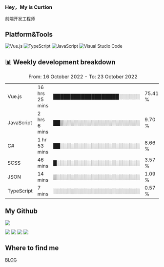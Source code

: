 ### Hey，My is Curtion
前端开发工程师
## Platform&Tools

![Vue.js](https://img.shields.io/badge/-Vue.js-4FC08D?style=flat-square&logo=Vue.js&logoColor=white)
![TypeScript](https://img.shields.io/badge/-TypeScript-007ACC?style=flat-square&logo=typescript&logoColor=white)
![JavaScript](https://img.shields.io/badge/-JavaScript-F7DF1E?style=flat-square&logo=javascript&logoColor=black)
![Visual Studio Code](https://img.shields.io/badge/-VSCode-007ACC?style=flat-square&logo=Visual-Studio-Code&logoColor=white)

## 📊 Weekly development breakdown

<!--START_SECTION:waka-->

<table><caption>From: 16 October 2022 - To: 23 October 2022</caption><tr><td>Vue.js</td><td>16 hrs 25 mins</td><td>███████████████████░░░░░░</td><td>75.41 %</td></tr><tr><td>JavaScript</td><td>2 hrs 6 mins</td><td>██▒░░░░░░░░░░░░░░░░░░░░░░</td><td>9.70 %</td></tr><tr><td>C#</td><td>1 hr 53 mins</td><td>██░░░░░░░░░░░░░░░░░░░░░░░</td><td>8.66 %</td></tr><tr><td>SCSS</td><td>46 mins</td><td>█░░░░░░░░░░░░░░░░░░░░░░░░</td><td>3.57 %</td></tr><tr><td>JSON</td><td>14 mins</td><td>▒░░░░░░░░░░░░░░░░░░░░░░░░</td><td>1.09 %</td></tr><tr><td>TypeScript</td><td>7 mins</td><td>░░░░░░░░░░░░░░░░░░░░░░░░░</td><td>0.57 %</td></tr></table>

<!--END_SECTION:waka-->

## My Github

![](http://github-profile-summary-cards.vercel.app/api/cards/profile-details?username=curtion&theme=nord_bright)

![](http://github-profile-summary-cards.vercel.app/api/cards/stats?username=curtion&theme=nord_bright)
![](http://github-profile-summary-cards.vercel.app/api/cards/productive-time?username=curtion&theme=nord_bright&utcOffset=8)
![](http://github-profile-summary-cards.vercel.app/api/cards/repos-per-language?username=curtion&theme=nord_bright)
![](http://github-profile-summary-cards.vercel.app/api/cards/most-commit-language?username=curtion&theme=nord_bright)

## Where to find me

[BLOG](https://blog.3gxk.net)
